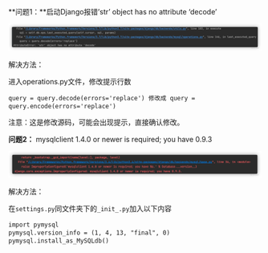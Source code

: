 **问题1：**启动Django报错’str’ object has no attribute ‘decode’

![image-20210415181016811](https://raw.githubusercontent.com/novice-gamer/picture/master/img/image-20210415181016811.png)

解决方法：

进入operations.py文件，修改提示行数

```
query = query.decode(errors='replace') 修改成 query = query.encode(errors='replace')
```

注意：这是修改源码，可能会出现提示，直接确认修改。

**问题2：** mysqlclient 1.4.0 or newer is required; you have 0.9.3

![](https://raw.githubusercontent.com/novice-gamer/picture/master/img/image-20210415185640471.png)

解决方法：

在`settings.py`同文件夹下的`_init_.py`加入以下内容

```
import pymysql
pymysql.version_info = (1, 4, 13, "final", 0)
pymysql.install_as_MySQLdb()
```

